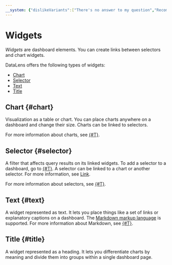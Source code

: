 ```yaml
---
__system: {"dislikeVariants":["There's no answer to my question","Recommendations aren't helpful","Content does not match the title","Other"]}
---
```

# Widgets

_Widgets_ are dashboard elements. You can create links between selectors and chart widgets.

DataLens offers the following types of widgets:

* [Chart](#chart)
* [Selector](#selector)
* [Text](#text)
* [Title](#title)

## Chart {#chart}

Visualization as a table or chart.
You can place charts anywhere on a dashboard and change their size.
Charts can be linked to selectors.

For more information about charts, see [{#T}](../concepts/chart/index.md).

## Selector {#selector}

A filter that affects query results on its linked widgets. To add a selector to a dashboard, go to [{#T}](../operations/dashboard/add-selector.md).
A selector can be linked to a chart or another selector.
For more information, see [Link](#link).

For more information about selectors, see [{#T}](./selector.md).

## Text {#text}

A widget represented as text. It lets you place things like a set of links or explanatory captions on a dashboard. The [Markdown markup language](https://ru.wikipedia.org/wiki/Markdown) is supported.
For more information about Markdown, see [{#T}](./markdown.md).

## Title {#title}

A widget represented as a heading. It lets you differentiate charts by meaning and divide them into groups within a single dashboard page.